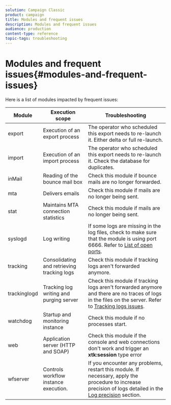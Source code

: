 ```yaml
---
solution: Campaign Classic
product: campaign
title: Modules and frequent issues
description: Modules and frequent issues
audience: production
content-type: reference
topic-tags: troubleshooting
---
```


# Modules and frequent issues{#modules-and-frequent-issues}

Here is a list of modules impacted by frequent issues:

<table> 
 <thead> 
  <tr> 
   <th> Module </th> 
   <th> Execution scope </th> 
   <th> Troubleshooting </th> 
  </tr> 
 </thead> 
 <tbody> 
  <tr> 
   <td> export </td> 
   <td> Execution of an export process<br /> </td> 
   <td> The operator who scheduled this export needs to re-launch it. Either delta or full re-launch.<br /> </td> 
  </tr> 
  <tr> 
   <td> import </td> 
   <td> Execution of an import process<br /> </td> 
   <td> The operator who scheduled this export needs to re-launch it. Check the database for duplicates.<br /> </td> 
  </tr> 
  <tr> 
   <td> inMail </td> 
   <td> Reading of the bounce mail box<br /> </td> 
   <td> Check this module if bounce mails are no longer forwarded.<br /> </td> 
  </tr> 
  <tr> 
   <td> mta </td> 
   <td> Delivers emails<br /> </td> 
   <td> Check this module if mails are no longer being sent.<br /> </td> 
  </tr> 
  <tr> 
   <td> stat </td> 
   <td> Maintains MTA connection statistics<br /> </td> 
   <td> Check this module if mails are no longer being sent.<br /> </td> 
  </tr> 
  <tr> 
   <td> syslogd </td> 
   <td> Log writing<br /> </td> 
   <td> If some logs are missing in the log files, check to make sure that the module is using port 6666. Refer to <a href="../../production/using/general-architecture.md#list-of-open-ports" target="_blank">List of open ports</a>.<br /> </td> 
  </tr> 
  <tr> 
   <td> tracking </td> 
   <td> Consolidating and retrieving tracking logs<br /> </td> 
   <td> Check this module if tracking logs aren't forwarded anymore.<br /> </td> 
  </tr> 
  <tr> 
   <td> trackinglogd </td> 
   <td> Tracking log writing and purging server<br /> </td> 
   <td> Check this module if tracking logs aren't forwarded anymore and there are no traces of logs in the files on the server. Refer to <a href="../../production/using/tracking-logs-issues.md" target="_blank">Tracking logs issues</a>.<br /> </td> 
  </tr> 
  <tr> 
   <td> watchdog </td> 
   <td> Startup and monitoring instance<br /> </td> 
   <td> Check this module if no processes start.<br /> </td> 
  </tr> 
  <tr> 
   <td> web </td> 
   <td> Application server (HTTP and SOAP)<br /> </td> 
   <td> Check this module if the console and web connections don't work and trigger an <strong>xtk:session</strong> type error<br /> </td> 
  </tr> 
  <tr> 
   <td> wfserver </td> 
   <td> Controls workflow instance execution.<br /> </td> 
   <td> If you encounter any problems, restart this module. If necessary, apply the procedure to increase precision of logs detailed in the <a href="../../production/using/log-precision.md" target="_blank">Log precision</a> section.<br /> </td> 
  </tr> 
 </tbody> 
</table>

